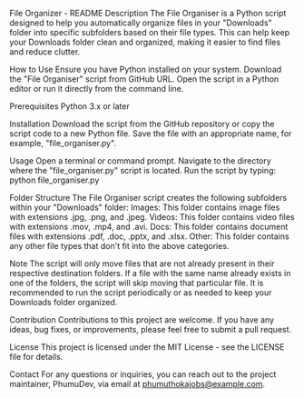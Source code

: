 File Organizer - README
Description
The File Organiser is a Python script designed to help you automatically organize files in your "Downloads" folder into specific subfolders based on their file types. This can help keep your Downloads folder clean and organized, making it easier to find files and reduce clutter.

How to Use
Ensure you have Python installed on your system.
Download the "File Organiser" script from GitHub URL.
Open the script in a Python editor or run it directly from the command line.

Prerequisites
Python 3.x or later

Installation
Download the script from the GitHub repository or copy the script code to a new Python file.
Save the file with an appropriate name, for example, "file_organiser.py".

Usage
Open a terminal or command prompt.
Navigate to the directory where the "file_organiser.py" script is located.
Run the script by typing: python file_organiser.py

Folder Structure
The File Organiser script creates the following subfolders within your "Downloads" folder:
Images: This folder contains image files with extensions .jpg, .png, and .jpeg.
Videos: This folder contains video files with extensions .mov, .mp4, and .avi.
Docs: This folder contains document files with extensions .pdf, .doc, .pptx, and .xlsx.
Other: This folder contains any other file types that don't fit into the above categories.

Note
The script will only move files that are not already present in their respective destination folders. If a file with the same name already exists in one of the folders, the script will skip moving that particular file.
It is recommended to run the script periodically or as needed to keep your Downloads folder organized.

Contribution
Contributions to this project are welcome. If you have any ideas, bug fixes, or improvements, please feel free to submit a pull request.

License
This project is licensed under the MIT License - see the LICENSE file for details.

Contact
For any questions or inquiries, you can reach out to the project maintainer, PhumuDev, via email at phumuthokajobs@example.com.
 
